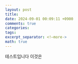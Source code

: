 ```yaml
---
layout: post
title: 
date: 2024-09-01 00:09:11 +0900
comments: true
categories: 
tags: 
excerpt_separator: <!—more->
math: true
---
```

테스트입니다 이것은
